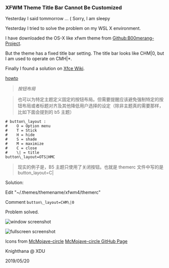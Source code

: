 <meta http-equiv="Content-Type" content="text/html; charset=utf-8">

### XFWM Theme Title Bar Cannot Be Customized ###

Yesterday I said tommorrow ... ( Sorry, I am sleepy

Yesterday I tried to solve the problem on my WSL X environment.

I have downloaded the OS-X like xfwm theme from [Github:B00merang-Project](http://github.com/B00merang-Project/OS-X-Yosemite.git).

But the theme has a fixed title bar setting. The title bar looks like CHM|0, but I am used to operate on CMH|\*.

Finally I found a solution on [Xfce Wiki](https://wiki.xfce.org).

[howto](https://wiki.xfce.org/start?id=zh-cn/howto/xfwm4_theme)

> *按钮布局*

> 也可以为特定主题定义固定的按钮布局。但需要提醒应该避免强制特定的按钮布局或者标题对齐及其他降低用户选择的设定（除非主题真的需要那样，比如下面会提到的 b5 主题） 

```
# button\_layout :
#    O = Option menu
#    T = Stick
#    H = hide
#    S = shade
#    M = maximize
#    C = close
#    \| = title
button\_layout=OTS|HMC
```

> 现实的例子是，B5 主题只使用了关闭按钮。也就是 themerc 文件中写的是button\_layout=C\|

Solution:

Edit "~/.themes/themename/xfwm4/themerc"

Comment `button\_layout=CHM\|0`

Problem solved.

![window screenshot](https://knighthana.github.io/posts/WSL_X_envir_window_screenshot.png)

![fullscreen screenshot](https://knighthana.github.io/posts/WSL_X_envir_fullscreen_screenshot.png)

Icons from [McMojave-circle](https://www.opendesktop.org/p/1305429/) [McMojave-circle GitHub Page](https://github.com/vinceliuice/McMojave-circle)

Knighthana @ XDU

2019/05/20

